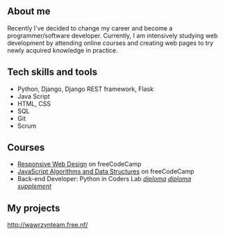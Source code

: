 ## About me

Recently I've decided to change my career and become a programmer/software developer.
Currently, I am intensively studying web development by attending online courses and creating web pages to try newly acquired knowledge in practice.

## Tech skills and tools

* Python, Django, Django REST framework, Flask
* Java Script
* HTML, CSS
* SQL
* Git
* Scrum

## Courses 
* [Responsive Web Design](https://www.freecodecamp.org/learn/2022/responsive-web-design/) on freeCodeCamp
* [JavaScript Algorithms and Data Structures](https://www.freecodecamp.org/learn/javascript-algorithms-and-data-structures/) on freeCodeCamp
* Back-end Developer: Python in Coders Lab [*diploma*](https://drive.google.com/file/d/16xu8TbOw8gppsEe1-tDURVC8sRtP-yvr/view?usp=sharing) [*diploma supplement*](https://drive.google.com/file/d/1b4TYCtzn6zt7yGcTYLIREUFPeR8eRJ1n/view?usp=sharing)


## My projects
http://wawrzynteam.free.nf/








